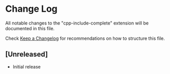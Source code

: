 # Change Log

All notable changes to the "cpp-include-complete" extension will be documented in this file.

Check [Keep a Changelog](http://keepachangelog.com/) for recommendations on how to structure this file.

## [Unreleased]

- Initial release